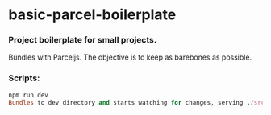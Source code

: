 # basic-parcel-boilerplate
### Project boilerplate for small projects.

Bundles with Parceljs.
The objective is to keep as barebones as possible.

### Scripts:
```ruby
npm run dev
Bundles to dev directory and starts watching for changes, serving ./src/script/index.html via http://localhost:1234 from ./dev directory

```
